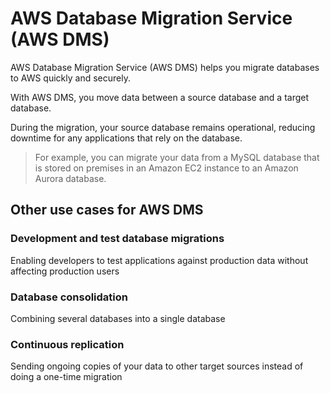 # AWS Database Migration Service (AWS DMS)

AWS Database Migration Service (AWS DMS) helps you migrate databases to AWS quickly and securely.

With AWS DMS, you move data between a source database and a target database.
 
During the migration, your source database remains operational, reducing downtime for any applications that rely on the database.

> For example, you can migrate your data from a MySQL database that is stored on premises in an Amazon EC2 instance to an Amazon Aurora database.

## Other use cases for AWS DMS

### Development and test database migrations

Enabling developers to test applications against production data without affecting production users

### Database consolidation

Combining several databases into a single database

### Continuous replication

Sending ongoing copies of your data to other target sources instead of doing a one-time migration